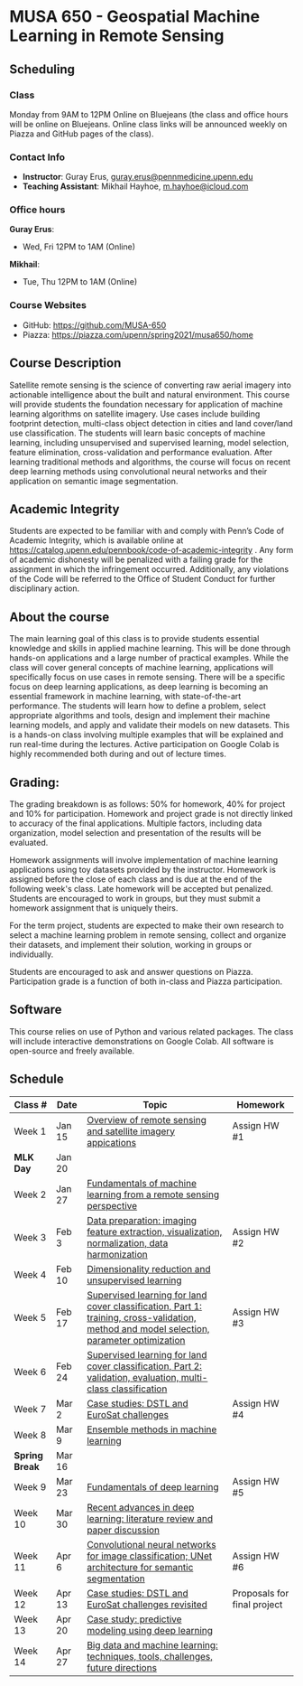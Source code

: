 # MUSA 650 - Geospatial Machine Learning in Remote Sensing 

## Scheduling

### Class

Monday from 9AM to 12PM
Online on Bluejeans (the class and office hours will be online on Bluejeans. Online class links will be announced weekly on Piazza and GitHub pages of the class).

### Contact Info

- **Instructor**: Guray Erus, guray.erus@pennmedicine.upenn.edu
- **Teaching Assistant**: Mikhail Hayhoe, m.hayhoe@icloud.com

### Office hours

**Guray Erus**:

- Wed, Fri 12PM to 1AM (Online)

**Mikhail**:

- Tue, Thu 12PM to 1AM (Online)

### Course Websites

- GitHub: https://github.com/MUSA-650
- Piazza: https://piazza.com/upenn/spring2021/musa650/home

## Course Description

Satellite remote sensing is the science of converting raw aerial imagery into actionable intelligence about the built and natural environment. This course will provide students the foundation necessary for application of machine learning algorithms on satellite imagery. Use cases include building footprint detection, multi-class object detection in cities and land cover/land use classification. The students will learn basic concepts of machine learning, including unsupervised and supervised learning, model selection, feature elimination, cross-validation and performance evaluation. After learning traditional methods and algorithms, the course will focus on recent deep learning methods using convolutional neural networks and their application on semantic image segmentation.

## Academic Integrity

Students are expected to  be familiar with and comply with Penn’s Code of Academic Integrity, which is available online at https://catalog.upenn.edu/pennbook/code-of-academic-integrity . Any form of academic dishonesty will be penalized with a failing grade for the assignment in which the infringement occurred. Additionally, any violations of the Code will be referred to the Office of Student Conduct for further disciplinary action.

## About the course

The main learning goal of this class is to provide students essential knowledge and skills in applied machine learning. This will be done through hands-on applications and a large number of practical examples. While the class will cover general concepts of machine learning, applications will specifically focus on use cases in remote sensing. There will be a specific focus on deep learning applications, as deep learning is becoming an essential framework in machine learning, with state-of-the-art performance. The students will learn how to define a problem, select appropriate algorithms and tools, design and implement their machine learning models, and apply and validate their models on new datasets. This is a hands-on class involving multiple examples that will be explained and run real-time during the lectures. Active participation on Google Colab is highly recommended both during and out of lecture times.

## Grading: 

The grading breakdown is as follows: 50% for homework, 40% for project and 10% for participation. Homework and project grade is not directly linked to accuracy of the final applications. Multiple factors, including data organization, model selection and presentation of the results will be evaluated.

Homework assignments will involve implementation of machine learning applications using toy datasets provided by the instructor. Homework is assigned before the close of each class and is due at the end of the following week's class. Late homework will be accepted but penalized. Students are encouraged to work in groups, but they must submit a homework assignment that is uniquely theirs.

For the term project, students are expected to make their own research to select a machine learning problem in remote sensing, collect and organize their datasets, and implement their solution, working in groups or individually.

Students are encouraged to ask and answer questions on Piazza. Participation grade is a function of both in-class and Piazza participation.

## Software

This course relies on use of Python and various related packages. The class will include interactive demonstrations on Google Colab. All software is open-source and freely available.

## Schedule

| Class #                | Date   | Topic                                                                              | Homework                                                              |
| ---------------------- | ------ | ---------------------------------------------------------------------------------- | --------------------------------------------------------------------- |
| Week 1                 | Jan 15 | [Overview of remote sensing and satellite imagery appications](https://github.com/MUSA-650/Spring2020-Week-1) | Assign HW #1 |
| **MLK Day**            | Jan 20 |                                                                                    |                                                                       |
| Week 2                 | Jan 27 | [Fundamentals of machine learning from a remote sensing perspective](https://github.com/MUSA-650/Spring2021-Week-2) | |
| Week 3                 | Feb 3  | [Data preparation: imaging feature extraction, visualization, normalization, data harmonization](https://github.com/MUSA-650/Spring2021-Week-3) | Assign HW #2 |
| Week 4                 | Feb 10 | [Dimensionality reduction and unsupervised learning](https://github.com/MUSA-650/Spring2021-Week-4) |  |
| Week 5                 | Feb 17 | [Supervised learning for land cover classification, Part 1: training, cross-validation, method and model selection, parameter optimization](https://github.com/MUSA-650/Spring2021-Week-5) | Assign HW #3 |
| Week 6                 | Feb 24 | [Supervised learning for land cover classification, Part 2: validation, evaluation, multi-class classification](https://github.com/MUSA-650/Spring2021-Week-6) |  |
| Week 7                 | Mar 2  | [Case studies: DSTL and EuroSat challenges](https://github.com/MUSA-650/Spring2021-Week-7) | Assign HW #4 |
| Week 8                 | Mar 9  | [Ensemble methods in machine learning](https://github.com/MUSA-650/Spring2021-Week-8) |  |
| **Spring Break**       | Mar 16 |  | |
| Week 9                 | Mar 23 | [Fundamentals of deep learning](https://github.com/MUSA-650/Spring2021-Week-9) | Assign HW #5 |
| Week 10                | Mar 30 | [Recent advances in deep learning: literature review and paper discussion](https://github.com/MUSA-650/Spring2021-Week-10) |  |
| Week 11                | Apr 6  | [Convolutional neural networks for image classification; UNet architecture for semantic segmentation](https://github.com/MUSA-650/Spring2021-Week-11)  | Assign HW #6 |
| Week 12                | Apr 13 | [Case studies: DSTL and EuroSat challenges revisited](https://github.com/MUSA-650/Spring2021-Week-12) |  Proposals for final project |
| Week 13                | Apr 20 | [Case study: predictive modeling using deep learning](https://github.com/MUSA-650/Spring2021-Week-13) |  |
| Week 14                | Apr 27 | [Big data and machine learning: techniques, tools, challenges, future directions](https://github.com/MUSA-650/Spring2021-Week-14) | |

